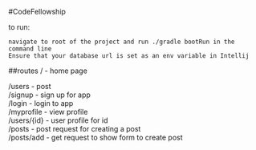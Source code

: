 #CodeFellowship

to run:

    navigate to root of the project and run ./gradle bootRun in the command line
    Ensure that your database url is set as an env variable in Intellij
##routes / - home page

/users - post
<br>
/signup - sign up for app
<br>
/login - login to app
<br>
/myprofile - view profile
<br>
/users/{id} - user profile for id
<br>
/posts - post request for creating a post
<br>
/posts/add - get request to show form to create post